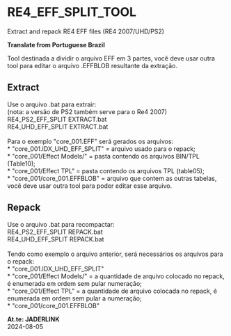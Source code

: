 # RE4_EFF_SPLIT_TOOL

Extract and repack RE4 EFF files (RE4 2007/UHD/PS2)

**Translate from Portuguese Brazil**

Tool destinada a dividir o arquivo EFF em 3 partes, você deve usar outra tool para editar o arquivo .EFFBLOB resultante da extração.

## Extract

Use o arquivo .bat para extrair: 
<br>(nota: a versão de PS2 também serve para o Re4 2007)
<br> RE4_PS2_EFF_SPLIT EXTRACT.bat
<br> RE4_UHD_EFF_SPLIT EXTRACT.bat
<br>
<br> Para o exemplo "core_001.EFF" será gerados os arquivos:
<br> * "core_001.IDX_UHD_EFF_SPLIT" = arquivo usado para o repack;
<br> * "core_001/Effect Models/" = pasta contendo os arquivos BIN/TPL (Table10);
<br> * "core_001/Effect TPL" = pasta contendo os arquivos TPL (table05);
<br> * "core_001/core_001.EFFBLOB" = arquivo que contem as outras tabelas, você deve usar outra tool para poder editar esse arquivo.

## Repack

Use o arquivo .bat para recompactar:
<br> RE4_PS2_EFF_SPLIT REPACK.bat
<br> RE4_UHD_EFF_SPLIT REPACK.bat
<br>
<br> Tendo como exemplo o arquivo anterior, será necessários os arquivos para o repack:
<br> * "core_001.IDX_UHD_EFF_SPLIT"
<br> * "core_001/Effect Models/" = a quantidade de arquivo colocado no repack, é enumerada em ordem sem pular numeração;
<br> * "core_001/Effect TPL" = a quantidade de arquivo colocada no repack, é enumerada em ordem sem pular a numeração;
<br> * "core_001/core_001.EFFBLOB"

**At.te: JADERLINK**
<br>2024-08-05

